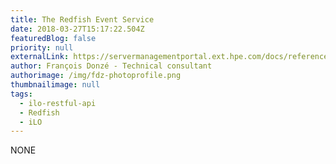 ```yaml
---
title: The Redfish Event Service
date: 2018-03-27T15:17:22.504Z
featuredBlog: false
priority: null
externalLink: https://servermanagementportal.ext.hpe.com/docs/references_and_material/blogposts/etc/eventservice/redfisheventservice
author: François Donzé - Technical consultant
authorimage: /img/fdz-photoprofile.png
thumbnailimage: null
tags:
  - ilo-restful-api
  - Redfish
  - iLO
---
```

NONE